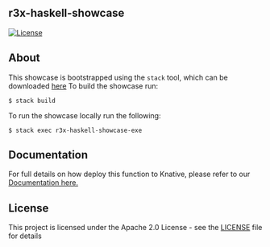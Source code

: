 ## r3x-haskell-showcase
[![License](https://img.shields.io/badge/-Apache%202.0-blue.svg)](https://opensource.org/s/Apache-2.0)

## About
This showcase is bootstrapped using the `stack` tool, which can be downloaded [here](https://docs.haskellstack.org/en/stable/README/)
To build the showcase run:
```
$ stack build
```
To run the showcase locally run the following:
```
$ stack exec r3x-haskell-showcase-exe
```

## Documentation
For full details on how deploy this function to Knative, please refer to our [Documentation here.](https://github.com/rubixFunctions/r3x-docs/blob/master/install/README.md)

## License
This project is licensed under the Apache 2.0 License - see the [LICENSE](LICENSE) file for details